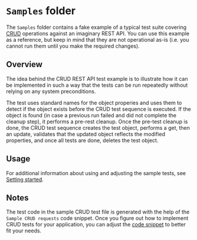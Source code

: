 # `Samples` folder

The `Samples` folder contains a fake example of a typical test suite covering [CRUD](https://www.codecademy.com/article/what-is-crud) operations against an imaginary REST API. You can use this example as a reference, but keep in mind that they are not operational as-is (i.e. you cannot run them until you make the required changes).

## Overview

The idea behind the CRUD REST API test example is to illustrate how it can be implemented in such a way that the tests can be run repeatedly without relying on any system preconditions.

The test uses standard names for the object properies and uses them to detect if the object exists before the CRUD test sequence is executed. If the object is found (in case a previous run failed and did not complete the cleanup step), it performs a pre-rest cleanup. Once the pre-test cleanup is done, the CRUD test sequence creates the test object, performs a get, then an update, validates that the updated object reflects the modified properties, and once all tests are done, deletes the test object.

## Usage

For additional information about using and adjusting the sample tests, see [Setting started](<GETTING STARTED.md>).

## Notes

The test code in the sample CRUD test file is generated with the help of the `Sample CRUD requests` code snippet. Once you figure out how to implement CRUD tests for your application, you can adjust the [code snippet](../../.vscode/http.code-snippets) to better fit your needs.
